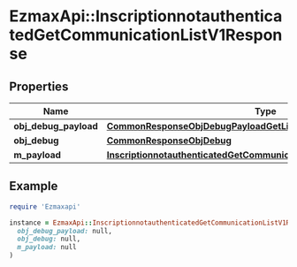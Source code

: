 # EzmaxApi::InscriptionnotauthenticatedGetCommunicationListV1Response

## Properties

| Name | Type | Description | Notes |
| ---- | ---- | ----------- | ----- |
| **obj_debug_payload** | [**CommonResponseObjDebugPayloadGetList**](CommonResponseObjDebugPayloadGetList.md) |  |  |
| **obj_debug** | [**CommonResponseObjDebug**](CommonResponseObjDebug.md) |  | [optional] |
| **m_payload** | [**InscriptionnotauthenticatedGetCommunicationListV1ResponseMPayload**](InscriptionnotauthenticatedGetCommunicationListV1ResponseMPayload.md) |  |  |

## Example

```ruby
require 'Ezmaxapi'

instance = EzmaxApi::InscriptionnotauthenticatedGetCommunicationListV1Response.new(
  obj_debug_payload: null,
  obj_debug: null,
  m_payload: null
)
```

